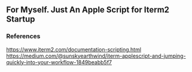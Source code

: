 ## For Myself. Just An Apple Script for Iterm2 Startup
### References
https://www.iterm2.com/documentation-scripting.html  
https://medium.com/@sunskyearthwind/iterm-applescript-and-jumping-quickly-into-your-workflow-1849beabb5f7  

